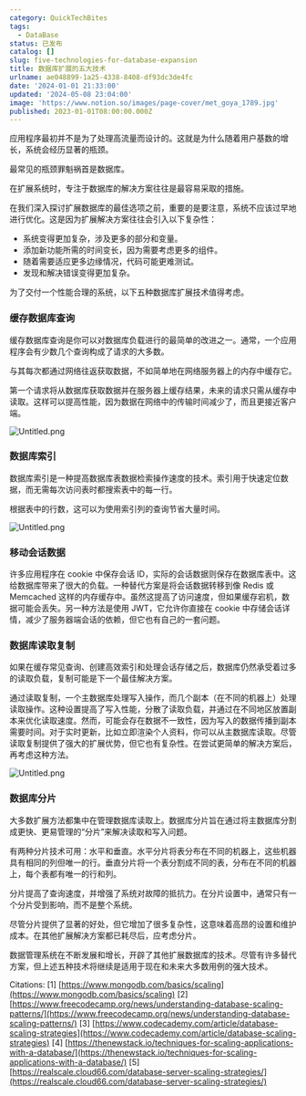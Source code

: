 ```yaml
---
category: QuickTechBites
tags:
  - DataBase
status: 已发布
catalog: []
slug: five-technologies-for-database-expansion
title: 数据库扩展的五大技术
urlname: ae048899-1a25-4338-8408-df93dc3de4fc
date: '2024-01-01 21:33:00'
updated: '2024-05-08 23:04:00'
image: 'https://www.notion.so/images/page-cover/met_goya_1789.jpg'
published: 2023-01-01T08:00:00.000Z
---
```


应用程序最初并不是为了处理高流量而设计的。这就是为什么随着用户基数的增长，系统会经历显著的瓶颈。


最常见的瓶颈罪魁祸首是数据库。


在扩展系统时，专注于数据库的解决方案往往是最容易采取的措施。


在我们深入探讨扩展数据库的最佳选项之前，重要的是要注意，系统不应该过早地进行优化。这是因为扩展解决方案往往会引入以下复杂性：

- 系统变得更加复杂，涉及更多的部分和变量。
- 添加新功能所需的时间变长，因为需要考虑更多的组件。
- 随着需要适应更多边缘情况，代码可能更难测试。
- 发现和解决错误变得更加复杂。

为了交付一个性能合理的系统，以下五种数据库扩展技术值得考虑。


### **缓存数据库查询**


缓存数据库查询是你可以对数据库负载进行的最简单的改进之一。通常，一个应用程序会有少数几个查询构成了请求的大多数。


与其每次都通过网络往返获取数据，不如简单地在网络服务器上的内存中缓存它。


第一个请求将从数据库获取数据并在服务器上缓存结果，未来的请求只需从缓存中读取。这样可以提高性能，因为数据在网络中的传输时间减少了，而且更接近客户端。


![Untitled.png](https://prod-files-secure.s3.us-west-2.amazonaws.com/5d24fe63-e567-4804-86f9-9fdc62e13082/90ccd300-8cb4-4392-a93f-76f7d0b7f352/Untitled.png?X-Amz-Algorithm=AWS4-HMAC-SHA256&X-Amz-Content-Sha256=UNSIGNED-PAYLOAD&X-Amz-Credential=ASIAZI2LB46636YSXKSZ%2F20250130%2Fus-west-2%2Fs3%2Faws4_request&X-Amz-Date=20250130T213258Z&X-Amz-Expires=3600&X-Amz-Security-Token=IQoJb3JpZ2luX2VjEKX%2F%2F%2F%2F%2F%2F%2F%2F%2F%2FwEaCXVzLXdlc3QtMiJIMEYCIQDUNwQxPMIZfOAASC%2F0hn5Hx6IyL6i2FojDmZOQCP4%2B1AIhAMQ6F4ubFzP0MXqi5nc4EMDIJv8ZxzoNNyFIIHuW0%2BGfKogECK7%2F%2F%2F%2F%2F%2F%2F%2F%2F%2FwEQABoMNjM3NDIzMTgzODA1IgxGzZ5d0A05DgWMY58q3AM2bzxrKTBC%2FoiCtfUVgHE%2B6m%2FNNqIO7JQy3YwbVxg7T9plHOEdmu8r180LK6TWZ4t3IXrAbyPBiFMmhnqtuhrukzDG0O3idUs8K6WVqL9unU%2FgyrKnuZWCsfz3R1vDcIxrWe0YfAp%2BNcrIRmuRDqCc%2FjHgQpX9GKIWUSw3xZkuGIEq4yTw%2Bv4BNqeRKOJbo0X5moJj8pVYzVG1qiG450Hx7z1OsO8FJN9kL2g%2FyHUfiTR4AEIhT3l4%2FZwSOb2fe%2FIARV4Z1t%2Bg8PlbL0cnR4IFHC3rxN8aVChZmE87wRrSwn57IDwn6gh%2B2dzehXKyfzkas8ezhshx39huEnEYMhqI8k3sbgb%2BK4ZKQXoI1zZ%2FDq7lmuqgiOXDYehDXbZIoBFZV1SLg%2Fmpg%2BeykfAXO8RsY77rpjpgGPw%2BVNdh2dy%2B5s59Trc4Z%2Bm2lPLcRM8%2FeQydSHA8ql%2BBhlkGacz9ln8w1cChvMpbfEg3T7s5iA5Q3d8p2lW3W%2F0HlrqElaAw3Vnc4oYVCoCn2rLqoOUuih1V49IOW5ZNRDDNUgtDk36J4pQdPOiCqseOe4Y%2BdWzdMlgmToVPEvfMyYZfEaFBVGktkh2cOpxK%2BeQuhinDiKiw%2Fgzvv1Rh0baI9RGKWzCoxe%2B8BjqkAXHdnwnEV2CsvuEUCoJzDsf0OWeNbmErRe5q23mILlIPNPNmYOrgimqN6psofsT0JAHj9qqJvwuXKPDdEvcWNQY8ox69UEt9mimk9cz5p8A%2Bj%2BO%2F25nFUK1tL9011poG80DySxHeRVEz7JZPZQVukdFc%2F2ZdQbcOMwGloheJ8Cgf0w15QCebv6HqzNHXBwkln9XsaWaJzEyG94ObAsTxKQJgOGeB&X-Amz-Signature=2daed6e6aced09162cd74eca858f2bc903910825fd231e85c90efeab297ddc37&X-Amz-SignedHeaders=host&x-id=GetObject)


### **数据库索引**


数据库索引是一种提高数据库表数据检索操作速度的技术。索引用于快速定位数据，而无需每次访问表时都搜索表中的每一行。


根据表中的行数，这可以为使用索引列的查询节省大量时间。


![Untitled.png](https://prod-files-secure.s3.us-west-2.amazonaws.com/5d24fe63-e567-4804-86f9-9fdc62e13082/d4109739-24f9-4adf-abd6-8eec0d12f3c8/Untitled.png?X-Amz-Algorithm=AWS4-HMAC-SHA256&X-Amz-Content-Sha256=UNSIGNED-PAYLOAD&X-Amz-Credential=ASIAZI2LB46636YSXKSZ%2F20250130%2Fus-west-2%2Fs3%2Faws4_request&X-Amz-Date=20250130T213258Z&X-Amz-Expires=3600&X-Amz-Security-Token=IQoJb3JpZ2luX2VjEKX%2F%2F%2F%2F%2F%2F%2F%2F%2F%2FwEaCXVzLXdlc3QtMiJIMEYCIQDUNwQxPMIZfOAASC%2F0hn5Hx6IyL6i2FojDmZOQCP4%2B1AIhAMQ6F4ubFzP0MXqi5nc4EMDIJv8ZxzoNNyFIIHuW0%2BGfKogECK7%2F%2F%2F%2F%2F%2F%2F%2F%2F%2FwEQABoMNjM3NDIzMTgzODA1IgxGzZ5d0A05DgWMY58q3AM2bzxrKTBC%2FoiCtfUVgHE%2B6m%2FNNqIO7JQy3YwbVxg7T9plHOEdmu8r180LK6TWZ4t3IXrAbyPBiFMmhnqtuhrukzDG0O3idUs8K6WVqL9unU%2FgyrKnuZWCsfz3R1vDcIxrWe0YfAp%2BNcrIRmuRDqCc%2FjHgQpX9GKIWUSw3xZkuGIEq4yTw%2Bv4BNqeRKOJbo0X5moJj8pVYzVG1qiG450Hx7z1OsO8FJN9kL2g%2FyHUfiTR4AEIhT3l4%2FZwSOb2fe%2FIARV4Z1t%2Bg8PlbL0cnR4IFHC3rxN8aVChZmE87wRrSwn57IDwn6gh%2B2dzehXKyfzkas8ezhshx39huEnEYMhqI8k3sbgb%2BK4ZKQXoI1zZ%2FDq7lmuqgiOXDYehDXbZIoBFZV1SLg%2Fmpg%2BeykfAXO8RsY77rpjpgGPw%2BVNdh2dy%2B5s59Trc4Z%2Bm2lPLcRM8%2FeQydSHA8ql%2BBhlkGacz9ln8w1cChvMpbfEg3T7s5iA5Q3d8p2lW3W%2F0HlrqElaAw3Vnc4oYVCoCn2rLqoOUuih1V49IOW5ZNRDDNUgtDk36J4pQdPOiCqseOe4Y%2BdWzdMlgmToVPEvfMyYZfEaFBVGktkh2cOpxK%2BeQuhinDiKiw%2Fgzvv1Rh0baI9RGKWzCoxe%2B8BjqkAXHdnwnEV2CsvuEUCoJzDsf0OWeNbmErRe5q23mILlIPNPNmYOrgimqN6psofsT0JAHj9qqJvwuXKPDdEvcWNQY8ox69UEt9mimk9cz5p8A%2Bj%2BO%2F25nFUK1tL9011poG80DySxHeRVEz7JZPZQVukdFc%2F2ZdQbcOMwGloheJ8Cgf0w15QCebv6HqzNHXBwkln9XsaWaJzEyG94ObAsTxKQJgOGeB&X-Amz-Signature=28de825da6f40aad8f152865b5c75a0e8379de7f644691f3613bdd8fc22e690d&X-Amz-SignedHeaders=host&x-id=GetObject)


### **移动会话数据**


许多应用程序在 cookie 中保存会话 ID，实际的会话数据则保存在数据库表中。这给数据库带来了很大的负载。一种替代方案是将会话数据转移到像 Redis 或 Memcached 这样的内存缓存中。虽然这提高了访问速度，但如果缓存宕机，数据可能会丢失。另一种方法是使用 JWT，它允许你直接在 cookie 中存储会话详情，减少了服务器端会话的依赖，但它也有自己的一套问题。


### **数据库读取复制**


如果在缓存常见查询、创建高效索引和处理会话存储之后，数据库仍然承受着过多的读取负载，复制可能是下一个最佳解决方案。


通过读取复制，一个主数据库处理写入操作，而几个副本（在不同的机器上）处理读取操作。这种设置提高了写入性能，分散了读取负载，并通过在不同地区放置副本来优化读取速度。然而，可能会存在数据不一致性，因为写入的数据传播到副本需要时间。对于实时更新，比如立即渲染个人资料，你可以从主数据库读取。尽管读取复制提供了强大的扩展优势，但它也有复杂性。在尝试更简单的解决方案后，再考虑这种方法。


![Untitled.png](https://prod-files-secure.s3.us-west-2.amazonaws.com/5d24fe63-e567-4804-86f9-9fdc62e13082/24928cbe-8502-42c3-8c51-57b72171cc67/Untitled.png?X-Amz-Algorithm=AWS4-HMAC-SHA256&X-Amz-Content-Sha256=UNSIGNED-PAYLOAD&X-Amz-Credential=ASIAZI2LB46636YSXKSZ%2F20250130%2Fus-west-2%2Fs3%2Faws4_request&X-Amz-Date=20250130T213258Z&X-Amz-Expires=3600&X-Amz-Security-Token=IQoJb3JpZ2luX2VjEKX%2F%2F%2F%2F%2F%2F%2F%2F%2F%2FwEaCXVzLXdlc3QtMiJIMEYCIQDUNwQxPMIZfOAASC%2F0hn5Hx6IyL6i2FojDmZOQCP4%2B1AIhAMQ6F4ubFzP0MXqi5nc4EMDIJv8ZxzoNNyFIIHuW0%2BGfKogECK7%2F%2F%2F%2F%2F%2F%2F%2F%2F%2FwEQABoMNjM3NDIzMTgzODA1IgxGzZ5d0A05DgWMY58q3AM2bzxrKTBC%2FoiCtfUVgHE%2B6m%2FNNqIO7JQy3YwbVxg7T9plHOEdmu8r180LK6TWZ4t3IXrAbyPBiFMmhnqtuhrukzDG0O3idUs8K6WVqL9unU%2FgyrKnuZWCsfz3R1vDcIxrWe0YfAp%2BNcrIRmuRDqCc%2FjHgQpX9GKIWUSw3xZkuGIEq4yTw%2Bv4BNqeRKOJbo0X5moJj8pVYzVG1qiG450Hx7z1OsO8FJN9kL2g%2FyHUfiTR4AEIhT3l4%2FZwSOb2fe%2FIARV4Z1t%2Bg8PlbL0cnR4IFHC3rxN8aVChZmE87wRrSwn57IDwn6gh%2B2dzehXKyfzkas8ezhshx39huEnEYMhqI8k3sbgb%2BK4ZKQXoI1zZ%2FDq7lmuqgiOXDYehDXbZIoBFZV1SLg%2Fmpg%2BeykfAXO8RsY77rpjpgGPw%2BVNdh2dy%2B5s59Trc4Z%2Bm2lPLcRM8%2FeQydSHA8ql%2BBhlkGacz9ln8w1cChvMpbfEg3T7s5iA5Q3d8p2lW3W%2F0HlrqElaAw3Vnc4oYVCoCn2rLqoOUuih1V49IOW5ZNRDDNUgtDk36J4pQdPOiCqseOe4Y%2BdWzdMlgmToVPEvfMyYZfEaFBVGktkh2cOpxK%2BeQuhinDiKiw%2Fgzvv1Rh0baI9RGKWzCoxe%2B8BjqkAXHdnwnEV2CsvuEUCoJzDsf0OWeNbmErRe5q23mILlIPNPNmYOrgimqN6psofsT0JAHj9qqJvwuXKPDdEvcWNQY8ox69UEt9mimk9cz5p8A%2Bj%2BO%2F25nFUK1tL9011poG80DySxHeRVEz7JZPZQVukdFc%2F2ZdQbcOMwGloheJ8Cgf0w15QCebv6HqzNHXBwkln9XsaWaJzEyG94ObAsTxKQJgOGeB&X-Amz-Signature=cb3b13451d874dfbade6970d8a394b11069c72c02a185bb4715b68e86695f304&X-Amz-SignedHeaders=host&x-id=GetObject)


### **数据库分片**


大多数扩展方法都集中在管理数据库读取上。数据库分片旨在通过将主数据库分割成更快、更易管理的“分片”来解决读取和写入问题。


有两种分片技术可用：水平和垂直。水平分片将表分布在不同的机器上，这些机器具有相同的列但唯一的行。垂直分片将一个表分割成不同的表，分布在不同的机器上，每个表都有唯一的行和列。


分片提高了查询速度，并增强了系统对故障的抵抗力。在分片设置中，通常只有一个分片受到影响，而不是整个系统。


尽管分片提供了显著的好处，但它增加了很多复杂性，这意味着高昂的设置和维护成本。在其他扩展解决方案都已耗尽后，应考虑分片。


数据管理系统在不断发展和增长，开辟了其他扩展数据库的技术。尽管有许多替代方案，但上述五种技术将继续是适用于现在和未来大多数用例的强大技术。


Citations:
[1] [https://www.mongodb.com/basics/scaling](https://www.mongodb.com/basics/scaling)
[2] [https://www.freecodecamp.org/news/understanding-database-scaling-patterns/](https://www.freecodecamp.org/news/understanding-database-scaling-patterns/)
[3] [https://www.codecademy.com/article/database-scaling-strategies](https://www.codecademy.com/article/database-scaling-strategies)
[4] [https://thenewstack.io/techniques-for-scaling-applications-with-a-database/](https://thenewstack.io/techniques-for-scaling-applications-with-a-database/)
[5] [https://realscale.cloud66.com/database-server-scaling-strategies/](https://realscale.cloud66.com/database-server-scaling-strategies/)

